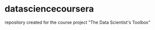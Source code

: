 datasciencecoursera
===================

repository created for the course project "The Data Scientist's Toolbox"
